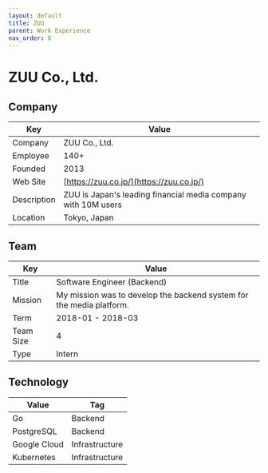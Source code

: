```yaml
---
layout: default
title: ZUU
parent: Work Experience
nav_order: 8
---
```


# ZUU Co., Ltd.

## Company

| Key         | Value                                                 |
| ----------- | ----------------------------------------------------- |
| Company     | ZUU Co., Ltd.                                         |
| Employee    | 140+                                                  |
| Founded     | 2013                                                  |
| Web Site    | [https://zuu.co.jp/](https://zuu.co.jp/)     |
| Description | ZUU is Japan's leading financial media company with 10M users |
| Location    | Tokyo, Japan                                          |

## Team

<table>
  <thead>
    <tr>
      <th>Key</th>
      <th>Value</th>
    </tr>
  </thead>
  <tbody>
    <tr>
      <td>Title</td>
      <td>Software Engineer (Backend)</td>
    </tr>
    <tr>
      <td>Mission</td>
      <td>My mission was to develop the backend system for the media platform.</td>
    </tr>
    <tr>
      <td>Term</td>
      <td>2018-01 - 2018-03</td>
    </tr>
    <tr>
      <td>Team Size</td>
      <td>4</td>
    </tr>
    <tr>
      <td>Type</td>
      <td>Intern</td>
    </tr>
  </tbody>
</table>

## Technology

| Value        | Tag            |
| ------------ | -------------- |
| Go           | Backend        |
| PostgreSQL   | Backend        |
| Google Cloud | Infrastructure |
| Kubernetes   | Infrastructure | 